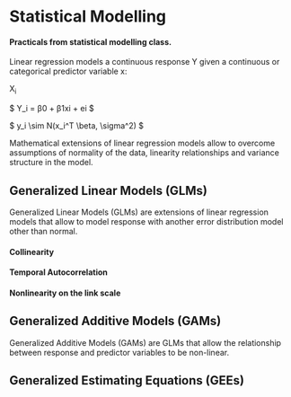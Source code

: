 # Statistical Modelling

#### Practicals from statistical modelling class.

Linear regression models a continuous response Y given a continuous or categorical predictor variable x:

X<sub>i</sub>

$ Y_i = β0 + β1xi + ei $

$ y_i \sim N(x_i^T \beta, \sigma^2) $


Mathematical extensions of linear regression models allow to overcome assumptions of normality of the data, linearity relationships and variance structure in the model.


## Generalized Linear Models (GLMs)

Generalized Linear Models (GLMs) are extensions of linear regression models that allow to model response with another error distribution model other than normal.

#### Collinearity

#### Temporal Autocorrelation

#### Nonlinearity on the link scale 



## Generalized Additive Models (GAMs)

Generalized Additive Models (GAMs) are GLMs that allow the relationship between response and predictor variables to be non-linear.

## Generalized Estimating Equations (GEEs)
